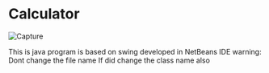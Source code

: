 # Calculator

![Capture](https://user-images.githubusercontent.com/63976466/79983231-12611f00-84c5-11ea-8a29-cdd502e7bc0d.JPG)

This is java program is based on swing developed in NetBeans IDE 
warning: Dont change the file name 
         If did change the class name also
